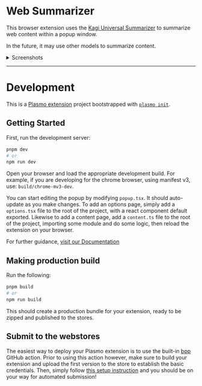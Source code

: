 # Web Summarizer

This browser extension uses the [Kagi Universal Summarizer](https://kagi.com/summarizer/index.html) to summarize web content
 within a popup window.

In the future, it may use other models to summarize content.


<details>
    <summary>Screenshots</summary>
    <div style="display:flex;">
        <img src="static/summary.png" alt="summary" style="max-width:200px; height:auto; margin-right:10px;">
        <img src="static/key_moments.png" alt="key moments" style="max-width:200px; height:auto; margin-right:10px;">
        <img src="static/settings.png" alt="settings" style="max-width:200px; height:auto;">
    </div>
</details>



---

# Development

This is a [Plasmo extension](https://docs.plasmo.com/) project bootstrapped
with [`plasmo init`](https://www.npmjs.com/package/plasmo).

## Getting Started

First, run the development server:

```bash
pnpm dev
# or
npm run dev
```

Open your browser and load the appropriate development build. For example, if you are developing for the chrome browser,
using manifest v3, use: `build/chrome-mv3-dev`.

You can start editing the popup by modifying `popup.tsx`. It should auto-update as you make changes. To add an options
page, simply add a `options.tsx` file to the root of the project, with a react component default exported. Likewise to
add a content page, add a `content.ts` file to the root of the project, importing some module and do some logic, then
reload the extension on your browser.

For further guidance, [visit our Documentation](https://docs.plasmo.com/)

## Making production build

Run the following:

```bash
pnpm build
# or
npm run build
```

This should create a production bundle for your extension, ready to be zipped and published to the stores.

## Submit to the webstores

The easiest way to deploy your Plasmo extension is to use the built-in [bpp](https://bpp.browser.market) GitHub action.
Prior to using this action however, make sure to build your extension and upload the first version to the store to
establish the basic credentials. Then, simply
follow [this setup instruction](https://docs.plasmo.com/framework/workflows/submit) and you should be on your way for
automated submission!
